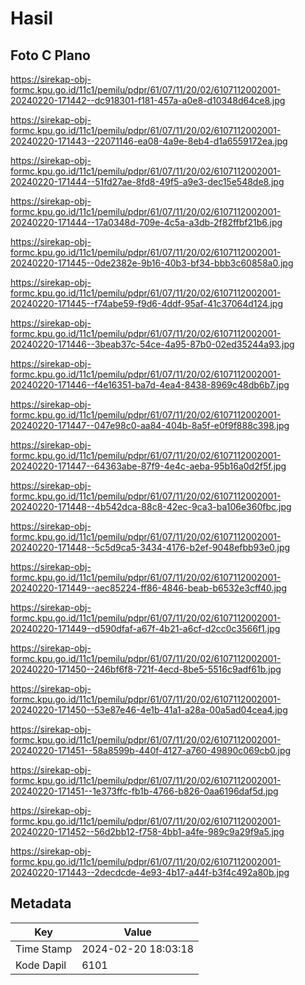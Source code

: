 # Hasil

## Foto C Plano

https://sirekap-obj-formc.kpu.go.id/11c1/pemilu/pdpr/61/07/11/20/02/6107112002001-20240220-171442--dc918301-f181-457a-a0e8-d10348d64ce8.jpg

https://sirekap-obj-formc.kpu.go.id/11c1/pemilu/pdpr/61/07/11/20/02/6107112002001-20240220-171443--22071146-ea08-4a9e-8eb4-d1a6559172ea.jpg

https://sirekap-obj-formc.kpu.go.id/11c1/pemilu/pdpr/61/07/11/20/02/6107112002001-20240220-171444--51fd27ae-8fd8-49f5-a9e3-dec15e548de8.jpg

https://sirekap-obj-formc.kpu.go.id/11c1/pemilu/pdpr/61/07/11/20/02/6107112002001-20240220-171444--17a0348d-709e-4c5a-a3db-2f82ffbf21b6.jpg

https://sirekap-obj-formc.kpu.go.id/11c1/pemilu/pdpr/61/07/11/20/02/6107112002001-20240220-171445--0de2382e-9b16-40b3-bf34-bbb3c60858a0.jpg

https://sirekap-obj-formc.kpu.go.id/11c1/pemilu/pdpr/61/07/11/20/02/6107112002001-20240220-171445--f74abe59-f9d6-4ddf-95af-41c37064d124.jpg

https://sirekap-obj-formc.kpu.go.id/11c1/pemilu/pdpr/61/07/11/20/02/6107112002001-20240220-171446--3beab37c-54ce-4a95-87b0-02ed35244a93.jpg

https://sirekap-obj-formc.kpu.go.id/11c1/pemilu/pdpr/61/07/11/20/02/6107112002001-20240220-171446--f4e16351-ba7d-4ea4-8438-8969c48db6b7.jpg

https://sirekap-obj-formc.kpu.go.id/11c1/pemilu/pdpr/61/07/11/20/02/6107112002001-20240220-171447--047e98c0-aa84-404b-8a5f-e0f9f888c398.jpg

https://sirekap-obj-formc.kpu.go.id/11c1/pemilu/pdpr/61/07/11/20/02/6107112002001-20240220-171447--64363abe-87f9-4e4c-aeba-95b16a0d2f5f.jpg

https://sirekap-obj-formc.kpu.go.id/11c1/pemilu/pdpr/61/07/11/20/02/6107112002001-20240220-171448--4b542dca-88c8-42ec-9ca3-ba106e360fbc.jpg

https://sirekap-obj-formc.kpu.go.id/11c1/pemilu/pdpr/61/07/11/20/02/6107112002001-20240220-171448--5c5d9ca5-3434-4176-b2ef-9048efbb93e0.jpg

https://sirekap-obj-formc.kpu.go.id/11c1/pemilu/pdpr/61/07/11/20/02/6107112002001-20240220-171449--aec85224-ff86-4846-beab-b6532e3cff40.jpg

https://sirekap-obj-formc.kpu.go.id/11c1/pemilu/pdpr/61/07/11/20/02/6107112002001-20240220-171449--d590dfaf-a67f-4b21-a6cf-d2cc0c3566f1.jpg

https://sirekap-obj-formc.kpu.go.id/11c1/pemilu/pdpr/61/07/11/20/02/6107112002001-20240220-171450--246bf6f8-721f-4ecd-8be5-5516c9adf61b.jpg

https://sirekap-obj-formc.kpu.go.id/11c1/pemilu/pdpr/61/07/11/20/02/6107112002001-20240220-171450--53e87e46-4e1b-41a1-a28a-00a5ad04cea4.jpg

https://sirekap-obj-formc.kpu.go.id/11c1/pemilu/pdpr/61/07/11/20/02/6107112002001-20240220-171451--58a8599b-440f-4127-a760-49890c069cb0.jpg

https://sirekap-obj-formc.kpu.go.id/11c1/pemilu/pdpr/61/07/11/20/02/6107112002001-20240220-171451--1e373ffc-fb1b-4766-b826-0aa6196daf5d.jpg

https://sirekap-obj-formc.kpu.go.id/11c1/pemilu/pdpr/61/07/11/20/02/6107112002001-20240220-171452--56d2bb12-f758-4bb1-a4fe-989c9a29f9a5.jpg

https://sirekap-obj-formc.kpu.go.id/11c1/pemilu/pdpr/61/07/11/20/02/6107112002001-20240220-171443--2decdcde-4e93-4b17-a44f-b3f4c492a80b.jpg


## Metadata

| Key        | Value               |
| ---------- | ------------------- |
| Time Stamp | 2024-02-20 18:03:18 |
| Kode Dapil | 6101                |



